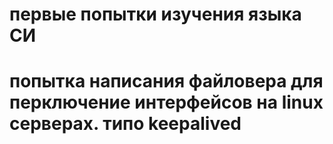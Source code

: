 # первые попытки изучения языка СИ
# попытка написания файловера для перключение интерфейсов на linux серверах. типо keepalived

